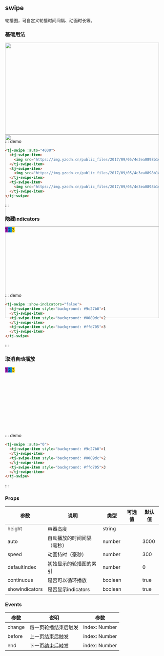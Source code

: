 ## swipe 

轮播图，可自定义轮播时间间隔、动画时长等。

### 基础用法
<div class="demo-block" style="height:300px">
  <tj-swipe :auto="4000">
    <tj-swipe-item>
      <img src="https://img.yzcdn.cn/public_files/2017/09/05/4e3ea0898b1c2c416eec8c11c5360833.jpg" width="100%">
    </tj-swipe-item>
    <tj-swipe-item>
      <img src="https://img.yzcdn.cn/public_files/2017/09/05/4e3ea0898b1c2c416eec8c11c5360833.jpg" width="100%">
    </tj-swipe-item>
    <tj-swipe-item>
      <img src="https://img.yzcdn.cn/public_files/2017/09/05/4e3ea0898b1c2c416eec8c11c5360833.jpg" width="100%">
    </tj-swipe-item>
  </tj-swipe>
</div>

::: demo
```html
<tj-swipe :auto="4000">
  <tj-swipe-item>
    <img src="https://img.yzcdn.cn/public_files/2017/09/05/4e3ea0898b1c2c416eec8c11c5360833.jpg" width="100%">
  </tj-swipe-item>
  <tj-swipe-item>
    <img src="https://img.yzcdn.cn/public_files/2017/09/05/4e3ea0898b1c2c416eec8c11c5360833.jpg" width="100%">
  </tj-swipe-item>
  <tj-swipe-item>
    <img src="https://img.yzcdn.cn/public_files/2017/09/05/4e3ea0898b1c2c416eec8c11c5360833.jpg" width="100%">
  </tj-swipe-item>
</tj-swipe>
```
:::

### 隐藏indicators
<div class="demo-block" style="height:200px">
  <tj-swipe :show-indicators="false">
    <tj-swipe-item style="background: #9c27b0">1
    </tj-swipe-item>
    <tj-swipe-item style="background: #0089dc">2
    </tj-swipe-item>
    <tj-swipe-item style="background: #ffd705">3
    </tj-swipe-item>
  </tj-swipe>
</div>

::: demo
```html
<tj-swipe :show-indicators="false">
  <tj-swipe-item style="background: #9c27b0">1
  </tj-swipe-item>
  <tj-swipe-item style="background: #0089dc">2
  </tj-swipe-item>
  <tj-swipe-item style="background: #ffd705">3
  </tj-swipe-item>
</tj-swipe>
```
:::

### 取消自动播放
<div class="demo-block" style="height:200px">
  <tj-swipe :auto="0">
    <tj-swipe-item style="background: #9c27b0">1
    </tj-swipe-item>
    <tj-swipe-item style="background: #0089dc">2
    </tj-swipe-item>
    <tj-swipe-item style="background: #ffd705">3
    </tj-swipe-item>
  </tj-swipe>
</div>

::: demo
```html
<tj-swipe :auto="0">
  <tj-swipe-item style="background: #9c27b0">1
  </tj-swipe-item>
  <tj-swipe-item style="background: #0089dc">2
  </tj-swipe-item>
  <tj-swipe-item style="background: #ffd705">3
  </tj-swipe-item>
</tj-swipe>
```
:::

### Props
| 参数 | 说明 | 类型 | 可选值 | 默认值 |
| ----- | ----- | ----- | -----  | ----- |
| height | 容器高度 | string | | |
| auto | 自动播放的时间间隔（毫秒） | number | | 3000 |
| speed | 动画持时（毫秒） | number | | 300 |
| defaultIndex | 初始显示的轮播图的索引 | number | | 0 |
| continuous | 是否可以循环播放 | boolean | | true |
| showIndicators | 是否显示indicators | boolean | | true |

### Events
| 参数 | 说明 | 参数 |
| ----- | ----- | ----- |
| change | 每一页轮播结束后触发 | index: Number |
| before | 上一页结束后触发 | index: Number |
| end | 下一页结束后触发 | index: Number |